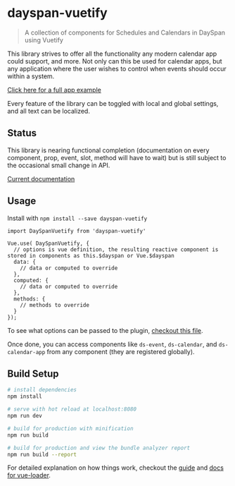 # dayspan-vuetify

> A collection of components for Schedules and Calendars in DaySpan using Vuetify

This library strives to offer all the functionality any modern calendar app could support, and more. Not only can this be used for calendar apps, but any application where the user wishes to control when events should occur within a system.

[Click here for a full app example](https://clickermonkey.github.io/dayspan-vuetify/example/)

Every feature of the library can be toggled with local and global settings, and all text can be localized.

## Status

This library is nearing functional completion (documentation on every component, prop, event, slot, method will have to wait) but is still subject to the occasional small change in API.

[Current documentation](docs/README.md)

## Usage

Install with `npm install --save dayspan-vuetify`

```babel
import DaySpanVuetify from 'dayspan-vuetify'

Vue.use( DaySpanVuetify, {
  // options is vue definition, the resulting reactive component is stored in components as this.$dayspan or Vue.$dayspan
  data: {
    // data or computed to override
  },
  computed: {
    // data or computed to override
  },
  methods: {
    // methods to override
  }
});
```

To see what options can be passed to the plugin, [checkout this file](src/component.js).

Once done, you can access components like `ds-event`, `ds-calendar`, and `ds-calendar-app` from any component (they are registered globally).

## Build Setup

``` bash
# install dependencies
npm install

# serve with hot reload at localhost:8080
npm run dev

# build for production with minification
npm run build

# build for production and view the bundle analyzer report
npm run build --report
```

For detailed explanation on how things work, checkout the [guide](http://vuejs-templates.github.io/webpack/) and [docs for vue-loader](http://vuejs.github.io/vue-loader).
